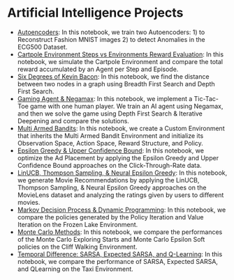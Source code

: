 # Artificial Intelligence Projects

- [Autoencoders](/Autoencoders.ipynb): In this notebook, we train two Autoencoders: 1) to Reconstruct Fashion MNIST images 2) to detect Anomalies in the ECG500 Dataset.
- [Cartpole Environment Steps vs Environments Reward Evaluation](/Cartpole_StepsEpisodes.ipynb): In this notebook, we simulate the Cartpole Environment and compare the total reward accumulated by an Agent per Step and Episode.
- [Six Degrees of Kevin Bacon](/BFS_DFS.ipynb): In this notebook, we find the distance between two nodes in a graph using Breadth First Search and Depth First Search.
- [Gaming Agent & Negamax](/Negamax_IterativeDeepening.ipynb): In this notebook, we implement a Tic-Tac-Toe game with one human player. We train an AI agent using Negamax, and then we solve the game using Depth First Search & Iterative Deepening and compare the solutions. 
- [Multi Armed Bandits](/MultiArmedBandit.ipynb): In this notebook, we create a Custom Environment that inherits the Multi Armed Bandit Environment and initialize its Observation Space, Action Space, Reward Structure, and Policy.
- [Epsilon Greedy & Upper Confidence Bound](/EpsGreedy_UCB.ipynb): In this notebook, we optimize the Ad Placement by applying the Epsilon Greedy and Upper Confidence Bound approaches on the Click-Through-Rate data.
- [LinUCB, Thompson Sampling, & Neural Epsilon Greedy](/LinUCB_LinTS_NeurEpsGreedy.ipynb): In this notebook, we generate Movie Recommendations by applying the LinUCB, Thompson Sampling, & Neural Epsilon Greedy approaches on the MovieLens dataset and analyzing the ratings given by users to different movies.
- [Markov Decision Process & Dynamic Programming](/PolicyValue_Iteration.ipynb): In this notebook, we compare the policies generated by the Policy Iteration and Value Iteration on the Frozen Lake Environment.
- [Monte Carlo Methods](/MonteCarlo_ExploringStarts_ESoft.ipynb): In this notebook, we compare the performances of the Monte Carlo Exploring Starts and Monte Carlo Epsilon Soft policies on the Cliff Walking Environment.
- [Temporal Difference: SARSA, Expected SARSA, and Q-Learning](/SARSA_QLearning.ipynb): In this notebook, we compare the performance of SARSA, Expected SARSA, and QLearning on the Taxi Environment.
